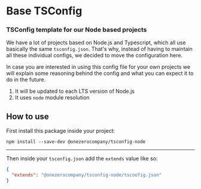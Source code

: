 # Base TSConfig
### TSConfig template for our Node based projects

We have a lot of projects based on Node.js and Typescript, which all use basically the same `tsconfig.json`. That's why, instead of having to maintain all these individual configs, we decided to move the configuration here. 

In case you are interested in using this config file for your own projects we will explain some reasoning behind the config and what you can expect it to do in the future.

1. It will be updated to each LTS version of Node.js
2. It uses `node` module resolution

## How to use

First install this package inside your project:

`npm install --save-dev @onezerocompany/tsconfig-node`

---

Then inside your `tsconfig.json` add the `extends` value like so:
```json
{
  "extends": "@onezerocompany/tsconfig-node/tsconfig.json"
}
```